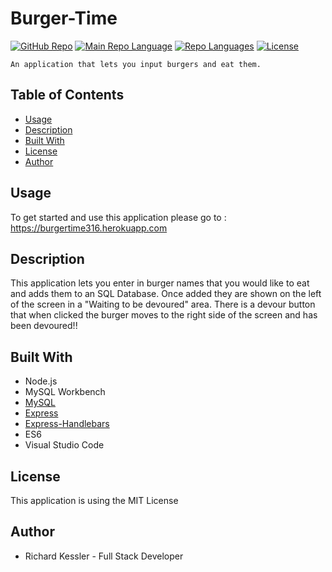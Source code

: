 # Burger-Time
[![GitHub Repo](https://img.shields.io/github/repo-size/RichardKessler/Burger-Time?color=Green&style=plastic)](https://github.com/RichardKessler/Burger-Time)
[![Main Repo Language](https://img.shields.io/github/languages/top/RichardKEssler/burger-time?color=blueviolet&style=plastic)](https://github.com/RichardKessler/Burger-Time)
[![Repo Languages](https://img.shields.io/github/languages/count/RichardKessler/Burger-Time?color=red&style=plastic)](https://github.com/RichardKessler/Burger-Time)
[![License](https://img.shields.io/github/license/richardkessler/Burger-Time?color=yellow&style=plastic)](https://github.com/RichardKessler/Burger-Time)
```
An application that lets you input burgers and eat them.
```

## Table of Contents

* [Usage](#Usage)
* [Description](#Description)
* [Built With](#Built-With)
* [License](#License)
* [Author](#Author)

## Usage

To get started and use this application please go to : https://burgertime316.herokuapp.com

## Description

This application lets you enter in burger names that you would like to eat and adds them to an SQL Database.  Once added they are shown on the left of the screen in a "Waiting to be devoured" area.  There is a devour button that when clicked the burger moves to the right side of the screen and has been devoured!!

## Built With

* Node.js
* MySQL Workbench
* [MySQL](https://www.npmjs.com/package/mysql)
* [Express](https://www.npmjs.com/package/express)
* [Express-Handlebars](https://www.npmjs.com/package/express-handlebars)
* ES6
* Visual Studio Code

## License

This application is using the MIT License

## Author

* Richard Kessler - Full Stack Developer
